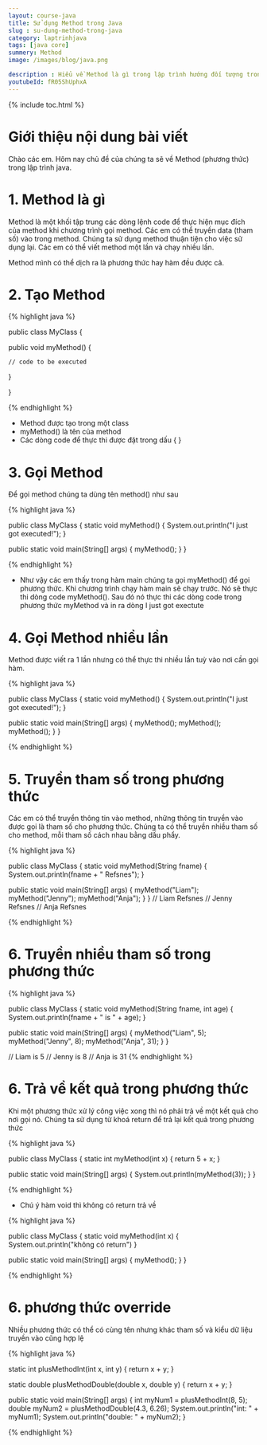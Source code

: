 ```yaml
---
layout: course-java
title: Sử dụng Method trong Java
slug : su-dung-method-trong-java
category: laptrinhjava
tags: [java core]
summery: Method  
image: /images/blog/java.png

description : Hiểu về Method là gì trong lập trình hướng đối tượng trong lập trình? Giải thích các khái niệm về Method trong lập trình hướng đối tượng. Lợi ích của việc sử dụng Method trong lập trình hướng đối tượng trong lập trình.
youtubeId: fR05ShUphxA
---
```


{% include toc.html %}

# **Giới thiệu nội dung bài viết**

Chào các em. Hôm nay chủ đề của chúng ta sẽ về Method (phương thức) trong lập trình java. 


# **1. Method là gì**

Method là một khối tập trung các dòng lệnh code để thực hiện mục đích của method khi chương trình gọi method. Các em có thể truyền data (tham số) vào trong method. Chúng ta sử dụng method thuận tiện cho việc sử dụng lại. Các em có thể viết method một lần và chạy nhiều lần.

Method mình có thể dịch ra là phương thức hay hàm đều được cả.

# **2. Tạo Method**

{% highlight java  %}

public class MyClass {

  public void myMethod() {

    // code to be executed
  }

}

{% endhighlight %}

- Method  được tạo trong một class
- myMethod() là tên của method
- Các dòng code để thực thi được đặt trong dấu { }

# **3. Gọi Method**

Để gọi method chúng ta dùng tên method() như sau

{% highlight java  %}

public class MyClass {
  static void myMethod() {
    System.out.println("I just got executed!");
  }

  public static void main(String[] args) {
    myMethod();
  }
}

{% endhighlight %}

- Như vậy các em thấy trong hàm main chúng ta gọi myMethod() để gọi phương thức. Khi chương trình chạy hàm main sẽ chạy trước. Nó sẽ thực thi dòng code myMethod(). Sau đó nó thực thi các dòng code trong phương thức myMethod và in ra dòng I just got exectute

# **4. Gọi Method nhiều lần**

Method được viết ra 1 lần nhưng có thể thực thi nhiều lần tuỳ vào nơi cần gọi hàm.

{% highlight java  %}

public class MyClass {
  static void myMethod() {
    System.out.println("I just got executed!");
  }

  public static void main(String[] args) {
    myMethod();
    myMethod();
    myMethod();
  }
}

{% endhighlight %}

# **5. Truyền tham số trong phương thức**

Các em có thể truyền thông tin vào method, những thông tin truyền vào được gọi là tham số cho phương thức. Chúng ta có thể truyền nhiều tham số cho method, mỗi tham số cách nhau bằng dấu phẩy.

{% highlight java  %}

public class MyClass {
  static void myMethod(String fname) {
    System.out.println(fname + " Refsnes");
  }

  public static void main(String[] args) {
    myMethod("Liam");
    myMethod("Jenny");
    myMethod("Anja");
  }
}
// Liam Refsnes
// Jenny Refsnes
// Anja Refsnes

{% endhighlight %}

# **6. Truyền nhiều tham số trong phương thức**

{% highlight java  %}

public class MyClass {
  static void myMethod(String fname, int age) {
    System.out.println(fname + " is " + age);
  }

  public static void main(String[] args) {
    myMethod("Liam", 5);
    myMethod("Jenny", 8);
    myMethod("Anja", 31);
  }
}

// Liam is 5
// Jenny is 8
// Anja is 31
{% endhighlight %}

# **6. Trả về kết quả trong phương thức**

Khi một phương thức xử lý công việc xong thì nó phải trả về một kết quả cho nơi gọi nó. Chúng ta sử dụng từ khoá return để trả lại kết quả trong phương thức

{% highlight java  %}

public class MyClass {
  static int myMethod(int x) {
    return 5 + x;
  }

  public static void main(String[] args) {
    System.out.println(myMethod(3));
  }
}

{% endhighlight %}

- Chú ý hàm void thì không có return trả về 

{% highlight java  %}

public class MyClass {
  static void myMethod(int x) {
      System.out.println("không có return")
  }

  public static void main(String[] args) {
      myMethod();
  }
}

{% endhighlight %}

# **6. phương thức override**

Nhiều phương thức có thể có cùng tên nhưng khác tham số và kiểu dữ liệu truyền vào cũng hợp lệ


{% highlight java  %}

static int plusMethodInt(int x, int y) {
  return x + y;
}

static double plusMethodDouble(double x, double y) {
  return x + y;
}

public static void main(String[] args) {
  int myNum1 = plusMethodInt(8, 5);
  double myNum2 = plusMethodDouble(4.3, 6.26);
  System.out.println("int: " + myNum1);
  System.out.println("double: " + myNum2);
}

{% endhighlight %}





